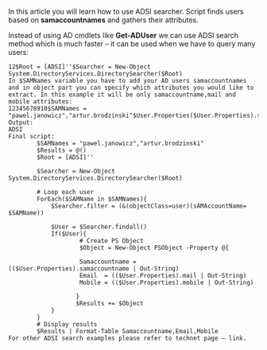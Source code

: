 In this article you will learn how to use ADSI searcher. Script finds users based on **samaccountnames** and gathers their attributes.

Instead of using AD cmdlets like **Get-ADUser** we can use ADSI search method which is much faster – it can be used when we have to query many users:

```
12$Root = [ADSI]''$Searcher = New-Object System.DirectoryServices.DirectorySearcher($Root)
In $SAMNames variable you have to add your AD users samaccountnames and in object part you can specify which attributes you would like to extract. In this example it will be only samaccountname,mail and mobile attributes:
12345678910$SAMNames = "pawel.janowicz","artur.brodzinski"$User.Properties($User.Properties).samaccountname($User.Properties).mail($User.Properties).mobile
Output:
ADSI
Final script:
        $SAMNames = "pawel.janowicz","artur.brodzinski"
        $Results = @()
        $Root = [ADSI]''

        $Searcher = New-Object System.DirectoryServices.DirectorySearcher($Root)

        # Loop each user
        ForEach($SAMName in $SAMNames){
            $Searcher.filter = (&(objectClass=user)(sAMAccountName= $SAMName))

            $User = $Searcher.findall()
            If($User){
                    # Create PS Object
                    $Object = New-Object PSObject -Property @{ 

                    Samaccountname = (($User.Properties).samaccountname | Out-String)
                    Email  = (($User.Properties).mail | Out-String)
                    Mobile = (($User.Properties).mobile | Out-String)

                   }
                   $Results += $Object
            }
        }
        # Display results
        $Results | Format-Table Samaccountname,Email,Mobile
For other ADSI search examples please refer to technet page – link.


```